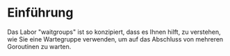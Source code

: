 # Einführung

Das Labor "waitgroups" ist so konzipiert, dass es Ihnen hilft, zu verstehen, wie Sie eine Wartegruppe verwenden, um auf das Abschluss von mehreren Goroutinen zu warten.

